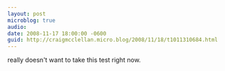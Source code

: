 ```yaml
---
layout: post
microblog: true
audio: 
date: 2008-11-17 18:00:00 -0600
guid: http://craigmcclellan.micro.blog/2008/11/18/t1011310684.html
---
```

really doesn't want to take this test right now.
